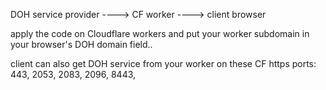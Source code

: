 DOH service provider ----> CF worker ----> client browser


apply the code on Cloudflare workers and put your worker subdomain in your browser's DOH domain field..

client can also get DOH service from your worker on these CF https ports:
443,
2053,
2083,
2096,
8443,
